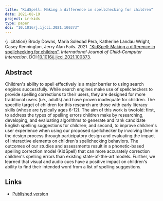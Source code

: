 ```yaml
---
title: "KidSpell: Making a difference in spellchecking for children"
date: 2021-08-10
project: ir-kids
type: paper
doi: "10.1016/j.ijcci.2021.100373"
---
```


{: .citation}
Brody Downs, Maria Soledad Pera, Katherine Landau Wright, Casey Kennington, Jerry Alan Fails. 2021. ["KidSpell: Making a difference in spellchecking for children"](#). <cite>International Journal of Child-Computer Interaction</cite>. DOI:[10.1016/j.ijcci.2021.100373](https://doi.org/10.1016/j.ijcci.2021.100373).

## Abstract

Children's ability to spell effectively is a major barrier to using search engines successfully. While search engines make use of spellcheckers to provide spelling corrections to their users, they are designed for more traditional users (i.e., adults) and have proven inadequate for children. The specific target of children for this research are those with early literacy skills (whose are typically ages 6-12). The aim of this work is twofold: first, to address the types of spelling errors children make by researching, developing, and evaluating algorithms to generate and rank candidate English spelling suggestions for children; and second, to improve children's user experience when using our proposed spellchecker by involving them in the design process through participatory design and evaluating the impact of interactive elements on children's spellchecking behaviors. The outcomes of our studies and assessments result in a phonetic-based spelling correction model (KidSpell) that can more accurately correction children's spelling errors than existing state-of-the-art models. Further, we learned that visual and audio cues have a positive impact on children's ability to find their intended word from a list of spelling suggestions.

## Links

* [Published version](https://www.sciencedirect.com/science/article/abs/pii/S2212868921000775)
